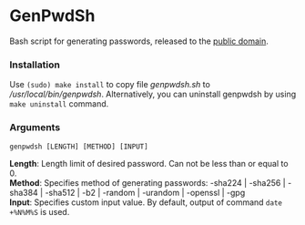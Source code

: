 # GenPwdSh

Bash script for generating passwords, released to the [public domain](LICENSE).

### Installation
Use ```(sudo) make install``` to copy file *genpwdsh.sh* to */usr/local/bin/genpwdsh*. Alternatively, you can uninstall genpwdsh by using ```make uninstall``` command.

### Arguments
```genpwdsh [LENGTH] [METHOD] [INPUT]```

**Length**: Length limit of desired password. Can not be less than or equal to 0.</br>
**Method**: Specifies method of generating passwords: -sha224 | -sha256 | -sha384 | -sha512 | -b2 | -random | -urandom | -openssl | -gpg</br>
**Input**: Specifies custom input value. By default, output of command ```date +%N%M%S``` is used.
